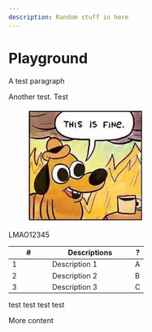 ```yaml
---
description: Random stuff in here
---
```


# Playground

A test paragraph

Another test. Test

<figure><img src=".gitbook/assets/this is fine.jpeg" alt=""><figcaption></figcaption></figure>

LMAO12345

<table><thead><tr><th width="65.00925925925925">#</th><th width="149">Descriptions</th><th>?</th></tr></thead><tbody><tr><td>1</td><td>Description 1</td><td>A</td></tr><tr><td>2</td><td>Description 2</td><td>B</td></tr><tr><td>3</td><td>Description 3</td><td>C</td></tr></tbody></table>

test test test test

More content
